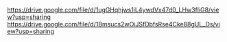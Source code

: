 https://drive.google.com/file/d/1ugGHqhjws1iL4ywdVx47d0_LHw3fliG8/view?usp=sharing
https://drive.google.com/file/d/1Bmsucs2wOiJSfDbfsRse4Cke88gUL_Ds/view?usp=sharing
